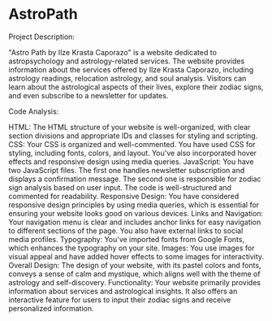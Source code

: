 # AstroPath

Project Description:

"Astro Path by Ilze Krasta Caporazo" is a website dedicated to astropsychology and astrology-related services. The website provides information about the services offered by Ilze Krasta Caporazo, including astrology readings, relocation astrology, and soul analysis. Visitors can learn about the astrological aspects of their lives, explore their zodiac signs, and even subscribe to a newsletter for updates.

Code Analysis:

HTML: The HTML structure of your website is well-organized, with clear section divisions and appropriate IDs and classes for styling and scripting.
CSS: Your CSS is organized and well-commented. You have used CSS for styling, including fonts, colors, and layout. You've also incorporated hover effects and responsive design using media queries.
JavaScript: You have two JavaScript files. The first one handles newsletter subscription and displays a confirmation message. The second one is responsible for zodiac sign analysis based on user input. The code is well-structured and commented for readability.
Responsive Design: You have considered responsive design principles by using media queries, which is essential for ensuring your website looks good on various devices.
Links and Navigation: Your navigation menu is clear and includes anchor links for easy navigation to different sections of the page. You also have external links to social media profiles.
Typography: You've imported fonts from Google Fonts, which enhances the typography on your site.
Images: You use images for visual appeal and have added hover effects to some images for interactivity.
Overall Design: The design of your website, with its pastel colors and fonts, conveys a sense of calm and mystique, which aligns well with the theme of astrology and self-discovery.
Functionality: Your website primarily provides information about services and astrological insights. It also offers an interactive feature for users to input their zodiac signs and receive personalized information.

